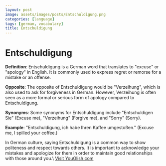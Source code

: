 ```yaml
---
layout: post
image: assets/images/posts/Entschuldigung.png
categories: [language]
tags: [german, vocabulary]
title: Entschuldigung
---
```


# Entschuldigung

**Definition**: Entschuldigung is a German word that translates to "excuse" or "apology" in English. It is commonly used to express regret or remorse for a mistake or an offense.

**Opposite**: The opposite of Entschuldigung would be "Verzeihung", which is also used to ask for forgiveness in German. However, Verzeihung is often seen as a more formal or serious form of apology compared to Entschuldigung.

**Synonyms**: Some synonyms for Entschuldigung include "Entschuldigen Sie" (Excuse me), "Verzeihung" (Forgive me), and "Sorry" (Sorry).

**Example**: "Entschuldigung, ich habe Ihren Kaffee umgestoßen." (Excuse me, I spilled your coffee.)

In German culture, saying Entschuldigung is a common way to show politeness and respect towards others. It is important to acknowledge your mistakes and apologize for them in order to maintain good relationships with those around you.\ <a id="yg-widget-0" class="youglish-widget" data-query="Entschuldigung" data-lang="german" data-components="8412" data-auto-start="0" data-bkg-color="theme_light" data-title="How%20to%20pronounce%20Entschuldigung%20in%20German"  rel="nofollow" href="https://youglish.com">Visit YouGlish.com</a><script async src="https://youglish.com/public/emb/widget.js" charset="utf-8"></script>